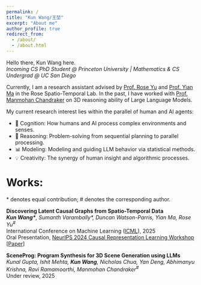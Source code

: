 ```yaml
---
permalink: /
title: "Kun Wang/王堃"
excerpt: "About me"
author_profile: true
redirect_from: 
  - /about/
  - /about.html
---
```


Hello there, Kun Wang here.\
*Incoming CS PhD Student @ Princeton University | Mathematics & CS Undergrad @ UC San Diego*

Currently, I am a research assistant advised by [Prof. Rose Yu](https://roseyu.com/) and [Prof. Yian Ma](https://sites.google.com/view/yianma/home) in the Rose Spatio-Temporal Lab. In the past, I have worked with [Prof. Manmohan Chandraker](https://cseweb.ucsd.edu/~mkchandraker/) on 3D reasoning ability of Large Language Models. 

My current research interest lies within the parallel of human and AI agents:
- 👀 Cognition: How humans and AI process complex environments and senses.
- 🧠 Reasoning: Problem-solving from sequential planning to parallel processing.
- 📊 Modeling: Modeling and guiding LLM behavior via statistical methods.
- 💡 Creativity: The synergy of human insight and algorithmic processes.

<!-- Recently my interest has shifted towards probing the emergent abilities—and limitations—of LLMs and AI agents, particularly in comparison to human cognition. -->
<!-- - **Out-of-Domain Challenges:** What underlying principles make tasks like spatial reasoning and multi-step puzzle solving uniquely challenging for LLMs despite human ease—and how can we integrate their strengths in pattern recognition with human-inspired reasoning frameworks?*
- **Tool Understanding vs. Tool Use:** While LLMs demonstrate impressive tool-use capabilities (e.g., API calls, code interpreters), do they develop mechanistic understanding of these tools’ why and how, or merely master syntactic patterns? What gaps persist between operational competence and conceptual grasp? -->

Works:
======
\* denotes equal contribution; # denotes the corresponding author.

**Discovering Latent Causal Graphs from Spatio-Temporal Data**\
***Kun Wang\***, Sumanth Varambally\*, Duncan Watson-Parris, Yian Ma, Rose Yu<sup>#</sup>*\
International Conference on Machine Learning ([ICML](https://icml.cc/)), 2025\
Oral Presentation, [NeurIPS 2024 Causal Representation Learning Workshop](https://crl-community.github.io/neurips24)\
\[[Paper](https://arxiv.org/abs/2411.05331)\]

**SceneProg: Program Synthesis for 3D Scene Generation using 
LLMs**\
*Kunal Gupta, Ishit Mehta, **Kun Wang**, Nicholas Chua, Yan Deng, Abhimanyu Krishna, Ravi Ramamoorthi, Manmohan Chandraker<sup>#</sup>*\
Under review, 2025

